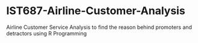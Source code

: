 # IST687-Airline-Customer-Analysis
Airline Customer Service Analysis to find the reason behind promoters and detractors using R Programming
